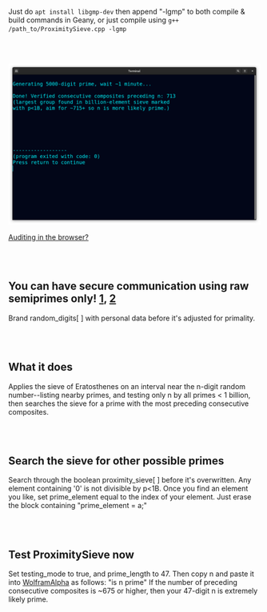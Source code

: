 <!--
Generates 100-100k-digit prime checked with p<1B and preceded by ~715 verified
consecutive composites (largest group found in billion-element sieve.) 1m run-time.
-->



Just do ```apt install libgmp-dev``` then append "-lgmp" to both compile & build commands in Geany, or just compile using ```g++ /path_to/ProximitySieve.cpp -lgmp```

<br>
<br>

<p align="center">
  <img src="https://raw.githubusercontent.com/compromise-evident/ProximitySieve/main/Other/Terminal_1e7e80a733141b26347773097d387d7af7f1352f0ebeac197513aef59582e1b1.png">
</p>

[Auditing in the browser?](https://coliru.stacked-crooked.com/a/a45981fab7e7f7af)

<br>
<br>

## You can have secure communication using raw semiprimes only! [1](https://twitter.com/redNVR/status/1715952926626103454), [2](https://github.com/compromise-evident/WhatNot/blob/main/Primality-adjusting%20branded%20strings.pdf)

Brand random_digits[ ] with personal data before it's adjusted for primality.

<br>
<br>

## What it does

Applies the sieve of Eratosthenes on an  interval near the n-digit
random number--listing nearby primes, and testing only n by all primes < 1 billion,
then searches the sieve for a prime with the most preceding consecutive composites.

<br>
<br>

## Search the sieve for other possible primes

Search through the boolean proximity_sieve[ ] before it's overwritten.
Any element containing '0' is not divisible by p<1B. Once you find an element
you like, set prime_element equal to the index of your element.
Just erase the block containing "prime_element = a;"

<br>
<br>

## Test ProximitySieve now

Set testing_mode to true, and prime_length to 47.
Then copy n and paste it into [WolframAlpha](https://www.wolframalpha.com/)
as follows: "is n prime" If the number of preceding consecutive composites
is ~675 or higher, then your 47-digit n is extremely likely prime.
